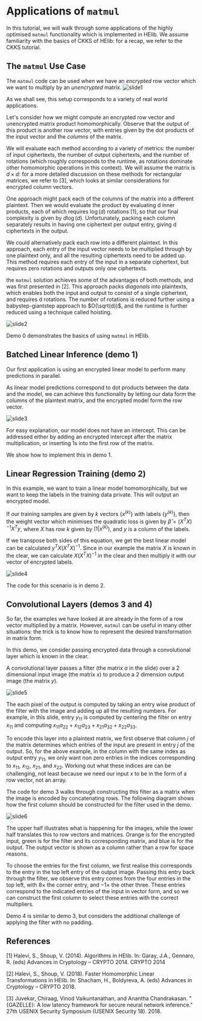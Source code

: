 
# Applications of `matmul`
In this tutorial, we will walk through some applications of the highly optimised `matmul` functionality which is implemented in HElib. We assume familiarity with the basics of CKKS of HElib: for a recap, we refer to the CKKS tutorial.
## The `matmul` Use Case
The `matmul` code can be used when we have an *encrypted* row vector which we want to multiply by an *unencrypted* matrix. 
![slide1](slides/slide1.jpg)

As we shall see, this setup corresponds to a variety of real world applications.

Let's consider how we might compute an encrypted row vector and unencrypted matrix product homomorphically. Observe that the output of this product is another row vector, with entries given by the dot products of the input vector and the *columns* of the matrix.

We will evaluate each method according to a variety of metrics: the number of input ciphertexts, the number of output ciphertexts, and the number of rotations (which roughly corresponds to the runtime, as rotations dominate other homomorphic operations in this context). We will assume the matrix is $d \times d$: for a more detailed discussion on these methods for rectangular matrices, we refer to [3], which looks at similar considerations for encrypted column vectors.

One approach might pack each of the columns of the matrix into a different plaintext. Then we would evaluate the product by evaluating d inner products, each of which requires $\log(d)$ rotations [1], so that our final complexity is given by $d\log(d)$. Unfortunately, packing each column separately results in having one ciphertext per output entry, giving d ciphertexts in the output.

We could alternatively pack each row into a different plaintext. In this approach, each entry of the input vector needs to be multiplied through by one plaintext only, and all the resulting ciphertexts need to be added up. This method requires each entry of the input in a separate ciphertext, but requires zero rotations and outputs only one ciphertexts.

the `matmul` solution achieves some of the advantages of both methods, and was first presented in [2]. This approach packs *diagonals* into plaintexts, which enables both the input and output to consist of a single ciphertext, and requires d rotations. The number of rotations is reduced further using a babystep-giantstep approach to $O(\sqrt(d))$, and the runtime is further reduced using a technique called hoisting.

![slide2](slides/slide2.jpg)

Demo 0 demonstrates the basics of using `matmul` in HElib.

## Batched Linear Inference (demo 1)

Our first application is using an encrypted linear model to perform many predictions in parallel.

As linear model predictions correspond to dot products between the data and the model, we can achieve this functionality by letting our data form the columns of the plaintext matrix, and the encrypted model form the row vector.

![slide3](slides/slide3.jpg)

For easy explanation, our model does not have an intercept. This can be addressed either by adding an encrypted intercept after the matrix multiplication, or inserting 1s into the first row of the matrix.

We show how to implement this in demo 1.

## Linear Regression Training (demo 2)
In this example, we want to train a linear model homomorphically, but we want to keep the labels in the training data private. This will output an encrypted model.

If our training samples are given by $k$ vectors $\{x^{(k)}\}$ with labels $\{y^{(k)}\}$, then the weight vector which minimises the quadratic loss is given by $\hat{\beta}=(X^TX)^{-1}X^Ty$, where $X$ has row $k$ given by $(1|x^{(k)})$, and $y$ is a column of the labels.

If we transpose both sides of this equation, we get the best linear model can be calculated $y^TX(X^TX)^{-1}$. Since in our example the matrix $X$ is known in the clear, we can calculate $X(X^TX)^{-1}$ in the clear and then multiply it with our vector of encrypted labels.

![slide4](slides/slide4.jpg)

The code for this scenario is in demo 2.

## Convolutional Layers (demos 3 and 4)
So far, the examples we have looked at are already in the form of a row vector multiplied by a matrix. However, `matmul` can be useful in many other situations: the trick is to know how to represent the desired transformation in matrix form.

In this demo, we consider passing encrypted data through a convolutional layer which is known in the clear.

A convolutional layer passes a filter (the matrix $a$ in the slide) over a 2 dimensional input image (the matrix $x$) to produce a 2 dimension output image (the matrix $y$).

![slide5](slides/slide5.jpg)

The each pixel of the output is computed by taking an entry wise product of the filter with the image and adding up all the resulting numbers. For example, in this slide, entry $y_{11}$ is computed by centering the filter on entry $x_{11}$ and computing $x_{11}a_{22}+x_{12}a_{23}+x_{21}a_{32}+x_{22}a_{33}$.

To encode this layer into a plaintext matrix, we first observe that column $j$ of the matrix determines which entries of the input are present in entry $j$ of the output. So, for the above example, in the column with the same index as output entry $y_{11}$, we only want non zero entries in the indices corresponding to $x_{11}$, $x_{12}$, $x_{21}$, and $x_{22}$. Working out what these indices are can be challenging, not least because we need our input $x$ to be in the form of a row vector, not an array.

The code for demo 3 walks through constructing this filter as a matrix when the image is encoded by concatenating rows. The following diagram shows how the first column should be constructed for the filter used in the demo.

![slide6](slides/slide6.jpg)

The upper half illustrates what is happening for the images, while the lower half translates this to row vectors and matrices. Orange is for the encrypted input, green is for the filter and its corresponding matrix, and blue is for the output. The output vector is shown as a column rather than a row for space reasons.

To choose the entries for the first column, we first realise this corresponds to the entry in the top left entry of the output image. Passing this entry back through the filter, we observe this entry comes from the four entries in the top left, with $8\times$ the corner entry, and $-1\times$ the other three. These entries correspond to the indicated entries of the input in vector form, and so we can construct the first column to select these entries with the correct multipliers.

Demo 4 is similar to demo 3, but considers the additional challenge of applying the filter with no padding.


## References
[1] Halevi, S., Shoup, V. (2014). Algorithms in HElib. In: Garay, J.A., Gennaro, R. (eds) Advances in Cryptology – CRYPTO 2014. CRYPTO 2014 

[2] Halevi, S., Shoup, V. (2018). Faster Homomorphic Linear Transformations in HElib. In: Shacham, H., Boldyreva, A. (eds) Advances in Cryptology – CRYPTO 2018. 

[3] Juvekar, Chiraag, Vinod Vaikuntanathan, and Anantha Chandrakasan. "{GAZELLE}: A low latency framework for secure neural network inference." 27th USENIX Security Symposium (USENIX Security 18). 2018.
